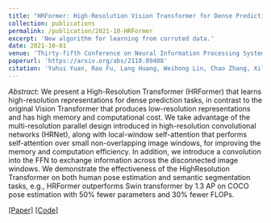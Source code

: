 ```yaml
---
title: "HRFormer: High-Resolution Vision Transformer for Dense Prediction"
collection: publications
permalink: /publication/2021-10-HRFormer
excerpt: 'New algorithm for learning from corruted data.'
date: 2021-10-01
venue: 'Thirty-fifth Conference on Neural Information Processing Systems'
paperurl: 'https://arxiv.org/abs/2110.09408'
citation: 'Yuhui Yuan, Rao Fu, Lang Huang, Weihong Lin, Chao Zhang, Xilin Chen, Jingdong Wang (2021). &quot;HRFormer: High-Resolution Vision Transformer for Dense Prediction; <i>Thirty-fifth Conference on Neural Information Processing Systems</i>.'
---
```


*Abstract*: We present a High-Resolution Transformer (HRFormer) that learns high-resolution representations for dense prediction tasks, in contrast to the original Vision Transformer that produces low-resolution representations and has high memory and computational cost. We take advantage of the multi-resolution parallel design introduced in high-resolution convolutional networks (HRNet), along with local-window self-attention that performs self-attention over small non-overlapping image windows, for improving the memory and computation efficiency. In addition, we introduce a convolution into the FFN to exchange information across the disconnected image windows. We demonstrate the effectiveness of the HighResolution Transformer on both human pose estimation and semantic segmentation tasks, e.g., HRFormer outperforms Swin transformer by 1.3 AP on COCO pose estimation with 50% fewer parameters and 30% fewer FLOPs.

[\[Paper\]](https://arxiv.org/abs/2110.09408) [\[Code\]](https://github.com/HRNet/HRFormer)